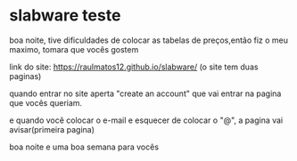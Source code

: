 # slabware teste

boa noite, tive dificuldades de colocar as tabelas de preços,então fiz o meu maximo, tomara que vocês gostem 

link do site: https://raulmatos12.github.io/slabware/ (o site tem duas paginas)

quando entrar no site aperta "create an account" que vai entrar na pagina que vocês queriam.

e quando você colocar o e-mail e esquecer de colocar o "@", a pagina vai avisar(primeira pagina)

boa noite e uma boa semana para vocês
